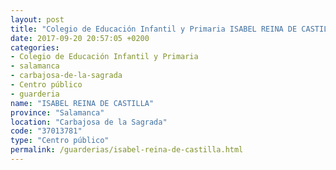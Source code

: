 ```yaml
---
layout: post
title: "Colegio de Educación Infantil y Primaria ISABEL REINA DE CASTILLA"
date: 2017-09-20 20:57:05 +0200
categories:
- Colegio de Educación Infantil y Primaria
- salamanca
- carbajosa-de-la-sagrada
- Centro público
- guarderia
name: "ISABEL REINA DE CASTILLA"
province: "Salamanca"
location: "Carbajosa de la Sagrada"
code: "37013781"
type: "Centro público"
permalink: /guarderias/isabel-reina-de-castilla.html
---
```

